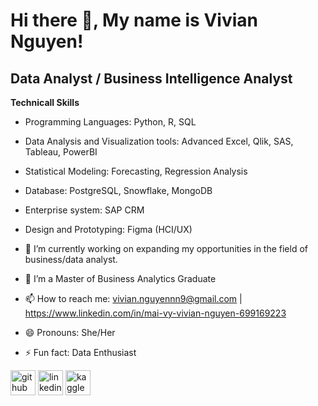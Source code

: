# Hi there 👋, My name is Vivian Nguyen!
## Data Analyst / Business Intelligence Analyst

**Technicall Skills**
- Programming Languages: Python, R, SQL
- Data Analysis and Visualization tools: Advanced Excel, Qlik, SAS, Tableau, PowerBI
- Statistical Modeling: Forecasting, Regression Analysis
- Database: PostgreSQL, Snowflake, MongoDB
- Enterprise system: SAP CRM
- Design and Prototyping: Figma (HCI/UX)

- 🔭 I’m currently working on expanding my opportunities in the field of business/data analyst. 
- 🌱 I’m a Master of Business Analytics Graduate 
- 📫 How to reach me: vivian.nguyennn9@gmail.com |  https://www.linkedin.com/in/mai-vy-vivian-nguyen-699169223  
- 😄 Pronouns: She/Her 
- ⚡ Fun fact: Data Enthusiast 


[<img src='https://cdn.jsdelivr.net/npm/simple-icons@3.0.1/icons/github.svg' alt='github' height='40'>](https://github.com/VivianNg9)  [<img src='https://cdn.jsdelivr.net/npm/simple-icons@3.0.1/icons/linkedin.svg' alt='linkedin' height='40'>](https://www.linkedin.com/in/https://www.linkedin.com/in/mai-vy-vivian-nguyen-699169223//)  [<img src='https://cdn.jsdelivr.net/npm/simple-icons@3.0.1/icons/kaggle.svg' alt='kaggle' height='40'>](https://www.kaggle.com/maivynguyen)  




